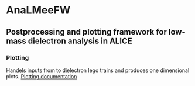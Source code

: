 # AnaLMeeFW

## Postprocessing and plotting framework for low-mass dielectron analysis in ALICE

### Plotting

Handels inputs from to dielectron lego trains and produces one dimensional plots.
[Plotting documentation](https://github.com/hscheid/LMeeAnaFW/tree/main/PlottingFW/README.md)
